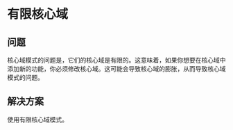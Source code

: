 # 有限核心域

## 问题

核心域模式的问题是，它们的核心域是有限的。这意味着，如果你想要在核心域中添加新的功能，你必须修改核心域。这可能会导致核心域的膨胀，从而导致核心域模式的问题。

## 解决方案

使用有限核心域模式。


